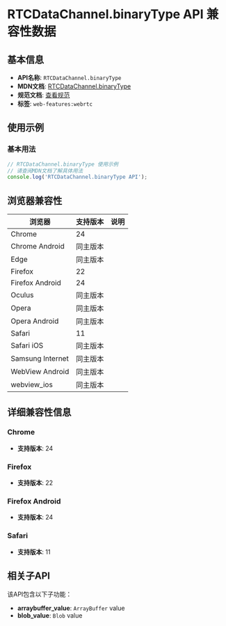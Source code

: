 # RTCDataChannel.binaryType API 兼容性数据

## 基本信息

- **API名称**: `RTCDataChannel.binaryType`
- **MDN文档**: [RTCDataChannel.binaryType](https://developer.mozilla.org/docs/Web/API/RTCDataChannel/binaryType)
- **规范文档**: [查看规范](https://w3c.github.io/webrtc-pc/#dom-datachannel-binarytype)
- **标签**: `web-features:webrtc`

## 使用示例

### 基本用法

```javascript
// RTCDataChannel.binaryType 使用示例
// 请查阅MDN文档了解具体用法
console.log('RTCDataChannel.binaryType API');
```

## 浏览器兼容性

| 浏览器 | 支持版本 | 说明 |
|--------|----------|------|
| Chrome | 24 |  |
| Chrome Android | 同主版本 |  |
| Edge | 同主版本 |  |
| Firefox | 22 |  |
| Firefox Android | 24 |  |
| Oculus | 同主版本 |  |
| Opera | 同主版本 |  |
| Opera Android | 同主版本 |  |
| Safari | 11 |  |
| Safari iOS | 同主版本 |  |
| Samsung Internet | 同主版本 |  |
| WebView Android | 同主版本 |  |
| webview_ios | 同主版本 |  |

## 详细兼容性信息

### Chrome

- **支持版本**: 24

### Firefox

- **支持版本**: 22

### Firefox Android

- **支持版本**: 24

### Safari

- **支持版本**: 11

## 相关子API

该API包含以下子功能：

- **arraybuffer_value**: `ArrayBuffer` value
- **blob_value**: `Blob` value

